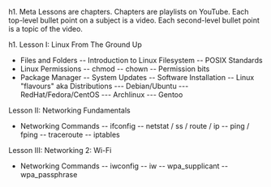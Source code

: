 h1. Meta
Lessons are chapters. Chapters are playlists on YouTube.
Each top-level bullet point on a subject is a video.
Each second-level bullet point is a topic of the video.

h1. Lesson I: Linux From The Ground Up
- Files and Folders
-- Introduction to Linux Filesystem
-- POSIX Standards
- Linux Permissions
-- chmod
-- chown
-- Permission bits
- Package Manager
-- System Updates
-- Software Installation
-- Linux "flavours" aka Distributions
--- Debian/Ubuntu
--- RedHat/Fedora/CentOS
--- Archlinux
--- Gentoo

Lesson II: Networking Fundamentals
- Networking Commands
-- ifconfig
-- netstat / ss / route / ip
-- ping / fping
-- traceroute
-- iptables

Lesson III: Networking 2: Wi-Fi
- Networking Commands
-- iwconfig
-- iw
-- wpa_supplicant
-- wpa_passphrase



